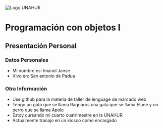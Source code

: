 ![Logo UNAHUR](./UNAHUR.png)

# Programación con objetos I
## Presentación Personal

### Datos Personales
- Mi nombre es: Imanol Janse  
- Vivo en: San antonio de Padua


### Otra Información
- Use github para la materia de taller de lenguage de marcado web
- Tengo un gato que se llama Ragnaros una gata que se llama Elune y un perro que se llama Apolo
- Estoy cursando mi cuarto cuatrimestre en la UNAHUR
- Actualmente tranajo en un kiosco como encargado
